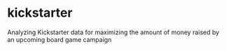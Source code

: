 # kickstarter
Analyzing Kickstarter data for maximizing the amount of money raised by an upcoming board game campaign
